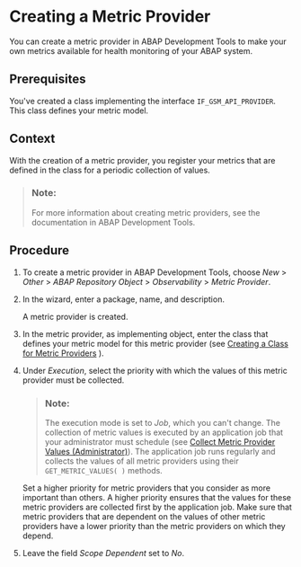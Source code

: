 <!-- loioa71420c8861a46da930a655f6190e96d -->

# Creating a Metric Provider

You can create a metric provider in ABAP Development Tools to make your own metrics available for health monitoring of your ABAP system.



<a name="loioa71420c8861a46da930a655f6190e96d__prereq_lty_xrm_x5b"/>

## Prerequisites

You've created a class implementing the interface `IF_GSM_API_PROVIDER`. This class defines your metric model.



## Context

With the creation of a metric provider, you register your metrics that are defined in the class for a periodic collection of values.

> ### Note:  
> For more information about creating metric providers, see the documentation in ABAP Development Tools.



## Procedure

1.  To create a metric provider in ABAP Development Tools, choose *New* \> *Other* \> *ABAP Repository Object* \> *Observability* \> *Metric Provider*.

2.  In the wizard, enter a package, name, and description.

    A metric provider is created.

3.  In the metric provider, as implementing object, enter the class that defines your metric model for this metric provider \(see [Creating a Class for Metric Providers](creating-a-class-for-metric-providers-6548314.md) \).

4.  Under *Execution*, select the priority with which the values of this metric provider must be collected.

    > ### Note:  
    > The execution mode is set to *Job*, which you can't change. The collection of metric values is executed by an application job that your administrator must schedule \(see [Collect Metric Provider Values \(Administrator\)](collect-metric-provider-values-administrator-ecc187f.md)\). The application job runs regularly and collects the values of all metric providers using their `GET_METRIC_VALUES( )` methods.

    Set a higher priority for metric providers that you consider as more important than others. A higher priority ensures that the values for these metric providers are collected first by the application job. Make sure that metric providers that are dependent on the values of other metric providers have a lower priority than the metric providers on which they depend.

5.  Leave the field *Scope Dependent* set to *No*.


